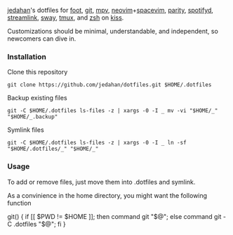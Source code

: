 [jedahan](http://jonathan.is)'s dotfiles for [foot](https://codeberg.org/dnkl/foot),
[git](https://git-scm.com),
[mpv](https://mpv.io),
[neovim](https://neovim.io)+[spacevim](https://spacevim.org),
[parity](https://parity.io),
[spotifyd](https://github.com/Spotifyd/spotifyd),
[streamlink](https://streamlink.github.io),
[sway](https://swaywm.org),
[tmux](https://github.com/tmux/tmux),
and [zsh](https://zsh.org) on [kiss](https://k1ss.org).

Customizations should be minimal, understandable, and independent, so newcomers can dive in.

### Installation

Clone this repository

    git clone https://github.com/jedahan/dotfiles.git $HOME/.dotfiles

Backup existing files

    git -C $HOME/.dotfiles ls-files -z | xargs -0 -I _ mv -vi "$HOME/_" "$HOME/_.backup"

Symlink files

    git -C $HOME/.dotfiles ls-files -z | xargs -0 -I _ ln -sf "$HOME/.dotfiles/_" "$HOME/_"

### Usage

To add or remove files, just move them into .dotfiles and symlink.

As a convinience in the home directory, you might want the following function

git() { if [[ $PWD != $HOME ]]; then command git "$@"; else command git -C .dotfiles "$@"; fi }
